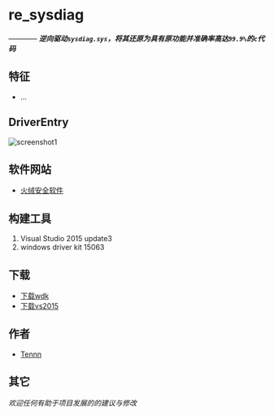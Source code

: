 # re_sysdiag  
———— ***逆向驱动```sysdiag.sys```，将其还原为具有原功能并准确率高达```99.9%```的```c```代码***





## 特征
- ...






## DriverEntry
![screenshot1](https://raw.githubusercontent.com/stonedreamforest/misc/5597d300464228a7275fd4975476d9b0b15c8c5e/2017-10-03_15-38-09.gif)




## 软件网站
- [火绒安全软件][99]


## 构建工具
1. Visual Studio 2015 update3
2. windows driver kit 15063

## 下载
- [下载wdk][98]
- [下载vs2015][97]





## 作者
- [Tennn][1]



## 其它
_欢迎任何有助于项目发展的的建议与修改_

[1]:https://github.com/stonedreamforest
[97]: https://go.microsoft.com/fwlink/p/?LinkId=534599
[98]: https://developer.microsoft.com/en-us/windows/hardware/windows-driver-kit
[99]: http://www.huorong.cn/index.html

